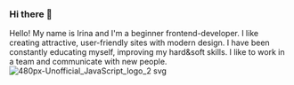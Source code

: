 ### Hi there 👋

Hello! My name is Irina and I'm a beginner frontend-developer. I like creating attractive, user-friendly sites with modern design. I have been constantly educating myself, improving my hard&soft skills. I like to work in a team and communicate with new people.
![480px-Unofficial_JavaScript_logo_2 svg](https://user-images.githubusercontent.com/45296707/125168046-29fcf400-e1ac-11eb-8884-f613b75f8791.png)


<!--
**Ramitsan/Ramitsan** is a ✨ _special_ ✨ repository because its `README.md` (this file) appears on your GitHub profile.
-->
